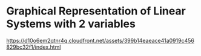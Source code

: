 # Graphical Representation of Linear Systems with 2 variables

https://d10o6em2qtnr4q.cloudfront.net/assets/399b14eaeace41a0919c456829bc32f1/index.html